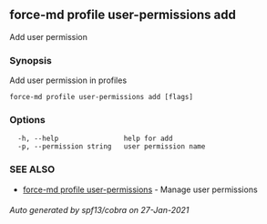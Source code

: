 ## force-md profile user-permissions add

Add user permission

### Synopsis

Add user permission in profiles

```
force-md profile user-permissions add [flags]
```

### Options

```
  -h, --help                help for add
  -p, --permission string   user permission name
```

### SEE ALSO

* [force-md profile user-permissions](force-md_profile_user-permissions.md)	 - Manage user permissions

###### Auto generated by spf13/cobra on 27-Jan-2021
